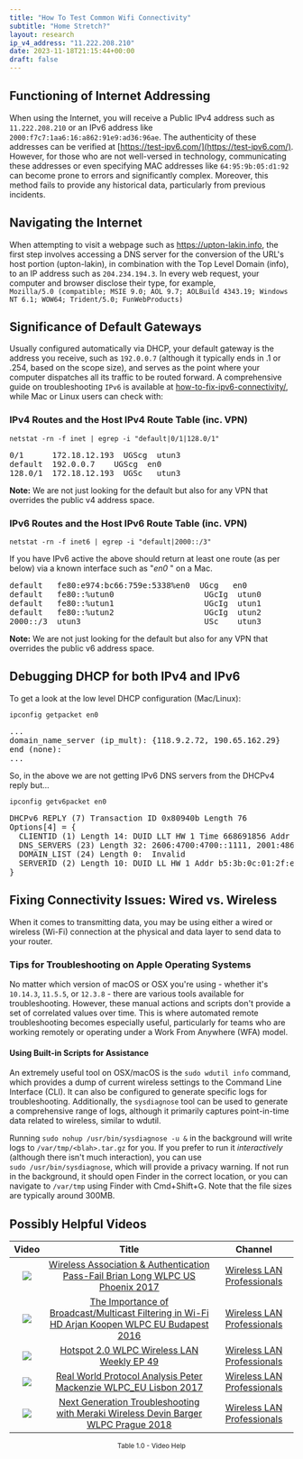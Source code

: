 ```yaml
---
title: "How To Test Common Wifi Connectivity"
subtitle: "Home Stretch?"
layout: research
ip_v4_address: "11.222.208.210"
date: 2023-11-18T21:15:44+00:00
draft: false
---
```


## Functioning of Internet Addressing

When using the Internet, you will receive a Public IPv4 address such as ```11.222.208.210``` or an IPv6 address like ```2000:f7c7:1aa6:16:a862:91e9:ad36:96ae```. The authenticity of these addresses can be verified at [https://test-ipv6.com/](https://test-ipv6.com/). However, for those who are not well-versed in technology, communicating these addresses or even specifying MAC addresses like ```64:95:9b:05:d1:92``` can become prone to errors and significantly complex. Moreover, this method fails to provide any historical data, particularly from previous incidents.
## Navigating the Internet

When attempting to visit a webpage such as https://upton-lakin.info, the first step involves accessing a DNS server for the conversion of the URL's host portion (upton-lakin), in combination with the Top Level Domain (info), to an IP address such as ```204.234.194.3```. In every web request, your computer and browser disclose their type, for example, <br>```Mozilla/5.0 (compatible; MSIE 9.0; AOL 9.7; AOLBuild 4343.19; Windows NT 6.1; WOW64; Trident/5.0; FunWebProducts)```
## Significance of Default Gateways

Usually configured automatically via DHCP, your default gateway is the address you receive, such as ```192.0.0.7``` (although it typically ends in .1 or .254, based on the scope size), and serves as the point where your computer dispatches all its traffic to be routed forward. A comprehensive guide on troubleshooting ```IPv6``` is available at [how-to-fix-ipv6-connectivity/](/blog/how-to-fix-ipv6-connectivity/), while Mac or Linux users can check with:
<br>
### IPv4 Routes and the Host IPv4 Route Table (inc. VPN)
```netstat -rn -f inet | egrep -i "default|0/1|128.0/1"```

<pre>
0/1      172.18.12.193  UGScg  utun3
default  192.0.0.7    UGScg  en0
128.0/1  172.18.12.193  UGSc   utun3</pre>

**Note:** We are not just looking for the default but also for any VPN that overrides the public v4 address space.

### IPv6 Routes and the Host IPv6 Route Table (inc. VPN)
```netstat -rn -f inet6 | egrep -i "default|2000::/3"```

If you have IPv6 active the above should return at least one route (as per below) via a known interface such as "_en0_ " on a Mac. 

<pre>
default   fe80:e974:bc66:759e:5338%en0  UGcg   en0
default   fe80::%utun0                   UGcIg  utun0
default   fe80::%utun1                   UGcIg  utun1
default   fe80::%utun2                   UGcIg  utun2
2000::/3  utun3                          USc    utun3</pre>

**Note:** We are not just looking for the default but also for any VPN that overrides the public v6 address space.
<br>

## Debugging DHCP for both IPv4 and IPv6

To get a look at the low level DHCP configuration (Mac/Linux): 

```ipconfig getpacket en0```

<pre>
...
domain_name_server (ip_mult): {118.9.2.72, 190.65.162.29}
end (none):
...</pre>

So, in the above we are not getting IPv6 DNS servers from the DHCPv4 reply but...

```ipconfig getv6packet en0```

<pre>
DHCPv6 REPLY (7) Transaction ID 0x80940b Length 76
Options[4] = {
  CLIENTID (1) Length 14: DUID LLT HW 1 Time 668691856 Addr 64:95:9b:05:d1:92
  DNS_SERVERS (23) Length 32: 2606:4700:4700::1111, 2001:4860:4860::8844
  DOMAIN_LIST (24) Length 0:  Invalid
  SERVERID (2) Length 10: DUID LL HW 1 Addr b5:3b:0c:01:2f:e4
}</pre>




## Fixing Connectivity Issues: Wired vs. Wireless
When it comes to transmitting data, you may be using either a wired or wireless (Wi-Fi) connection at the physical and data layer to send data to your router.
### Tips for Troubleshooting on Apple Operating Systems
No matter which version of macOS or OSX you're using - whether it's ```10.14.3```, ```11.5.5```, or ```12.3.8``` - there are various tools available for troubleshooting. However, these manual actions and scripts don't provide a set of correlated values over time. This is where automated remote troubleshooting becomes especially useful, particularly for teams who are working remotely or operating under a Work From Anywhere (WFA) model.
#### Using Built-in Scripts for Assistance
An extremely useful tool on OSX/macOS is the ```sudo wdutil info``` command, which provides a dump of current wireless settings to the Command Line Interface (CLI). It can also be configured to generate specific logs for troubleshooting. Additionally, the ```sysdiagnose``` tool can be used to generate a comprehensive range of logs, although it primarily captures point-in-time data related to wireless, similar to wdutil.

Running ```sudo nohup /usr/bin/sysdiagnose -u &``` in the background will write logs to ```/var/tmp/<blah>.tar.gz``` for you. If you prefer to run it *interactively* (although there isn't much interaction), you can use<br>```sudo /usr/bin/sysdiagnose```, which will provide a privacy warning. If not run in the background, it should open Finder in the correct location, or you can navigate to ```/var/tmp``` using Finder with Cmd+Shift+G. Note that the file sizes are typically around 300MB.
## Possibly Helpful Videos

<link href="/plugins/lity/css/lity.min.css" rel="stylesheet">
<script src="/plugins/lity/js/lity.min.js"></script>
<div class="table1-start"></div>

|Video | Title | Channel |
| :---: | :---: | :---: |
|<a href="https://www.youtube.com/watch?v=EWURmcra5_4" data-lity><img src="https://i.ytimg.com/vi/EWURmcra5_4/default.jpg" class="img-fluid"></a>|<a href="https://www.youtube.com/watch?v=EWURmcra5_4" data-lity>Wireless Association &amp; Authentication Pass-Fail   Brian Long   WLPC US Phoenix 2017</a>|<a target="_blank" href="https://www.youtube.com/channel/UCIzBSS46vcqhwmBZ7ZpY-yg" >Wireless LAN Professionals</a>|
|<a href="https://www.youtube.com/watch?v=v8y-r9JBhmw" data-lity><img src="https://i.ytimg.com/vi/v8y-r9JBhmw/default.jpg" class="img-fluid"></a>|<a href="https://www.youtube.com/watch?v=v8y-r9JBhmw" data-lity>The Importance of Broadcast/Multicast Filtering in Wi-Fi HD   Arjan Koopen   WLPC EU Budapest 2016</a>|<a target="_blank" href="https://www.youtube.com/channel/UCIzBSS46vcqhwmBZ7ZpY-yg" >Wireless LAN Professionals</a>|
|<a href="https://www.youtube.com/watch?v=rjE-BEVlS-0" data-lity><img src="https://i.ytimg.com/vi/rjE-BEVlS-0/default.jpg" class="img-fluid"></a>|<a href="https://www.youtube.com/watch?v=rjE-BEVlS-0" data-lity>Hotspot 2.0   WLPC Wireless LAN Weekly EP 49</a>|<a target="_blank" href="https://www.youtube.com/channel/UCIzBSS46vcqhwmBZ7ZpY-yg" >Wireless LAN Professionals</a>|
|<a href="https://www.youtube.com/watch?v=npVezI4l7tA" data-lity><img src="https://i.ytimg.com/vi/npVezI4l7tA/default.jpg" class="img-fluid"></a>|<a href="https://www.youtube.com/watch?v=npVezI4l7tA" data-lity>Real World Protocol Analysis   Peter Mackenzie   WLPC_EU Lisbon 2017</a>|<a target="_blank" href="https://www.youtube.com/channel/UCIzBSS46vcqhwmBZ7ZpY-yg" >Wireless LAN Professionals</a>|
|<a href="https://www.youtube.com/watch?v=ZRZhgniImZM" data-lity><img src="https://i.ytimg.com/vi/ZRZhgniImZM/default.jpg" class="img-fluid"></a>|<a href="https://www.youtube.com/watch?v=ZRZhgniImZM" data-lity>Next Generation Troubleshooting with Meraki Wireless   Devin Barger   WLPC Prague 2018</a>|<a target="_blank" href="https://www.youtube.com/channel/UCIzBSS46vcqhwmBZ7ZpY-yg" >Wireless LAN Professionals</a>|

<center><small>Table 1.0 - Video Help</small></center>
 <br>
<div class="table1-end"></div>
<script type="text/javascript">
(function() {
    $('div.table1-start').nextUntil('div.table1-end', 'table').addClass('table thead-dark table-striped table-responsive rounded').attr('id', 't1');
    $('#t1').find('thead').addClass('thead-dark');
})();
</script>
